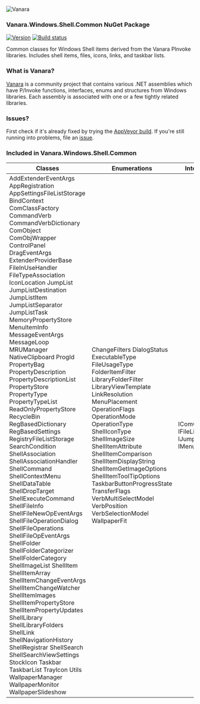﻿![Vanara](https://raw.githubusercontent.com/dahall/Vanara/master/docs/icons/VanaraHeading.png)
### **Vanara.Windows.Shell.Common NuGet Package**
[![Version](https://img.shields.io/nuget/v/Vanara.Windows.Shell.Common?label=NuGet&style=flat-square)](https://github.com/dahall/Vanara/releases)
[![Build status](https://img.shields.io/appveyor/build/dahall/vanara?label=AppVeyor%20build&style=flat-square)](https://ci.appveyor.com/project/dahall/vanara)

Common classes for Windows Shell items derived from the Vanara PInvoke libraries. Includes shell items, files, icons, links, and taskbar lists.

### **What is Vanara?**

[Vanara](https://github.com/dahall/Vanara) is a community project that contains various .NET assemblies which have P/Invoke functions, interfaces, enums and structures from Windows libraries. Each assembly is associated with one or a few tightly related libraries.

### **Issues?**

First check if it's already fixed by trying the [AppVeyor build](https://ci.appveyor.com/nuget/vanara-prerelease).
If you're still running into problems, file an [issue](https://github.com/dahall/Vanara/issues).

### **Included in Vanara.Windows.Shell.Common**

Classes | Enumerations | Interfaces
--- | --- | ---
AddExtenderEventArgs AppRegistration AppSettingsFileListStorage BindContext ComClassFactory CommandVerb CommandVerbDictionary ComObject ComObjWrapper ControlPanel DragEventArgs ExtenderProviderBase FileInUseHandler FileTypeAssociation IconLocation JumpList JumpListDestination JumpListItem JumpListSeparator JumpListTask MemoryPropertyStore MenuItemInfo MessageEventArgs MessageLoop MRUManager NativeClipboard ProgId PropertyBag PropertyDescription PropertyDescriptionList PropertyStore PropertyType PropertyTypeList ReadOnlyPropertyStore RecycleBin RegBasedDictionary RegBasedSettings RegistryFileListStorage SearchCondition ShellAssociation ShellAssociationHandler ShellCommand ShellContextMenu ShellDataTable ShellDropTarget ShellExecuteCommand ShellFileInfo ShellFileNewOpEventArgs ShellFileOperationDialog ShellFileOperations ShellFileOpEventArgs ShellFolder ShellFolderCategorizer ShellFolderCategory ShellImageList ShellItem ShellItemArray ShellItemChangeEventArgs ShellItemChangeWatcher ShellItemImages ShellItemPropertyStore ShellItemPropertyUpdates ShellLibrary ShellLibraryFolders ShellLink ShellNavigationHistory ShellRegistrar ShellSearch ShellSearchViewSettings StockIcon Taskbar TaskbarList TrayIcon Utils WallpaperManager WallpaperMonitor WallpaperSlideshow  | ChangeFilters DialogStatus ExecutableType FileUsageType FolderItemFilter LibraryFolderFilter LibraryViewTemplate LinkResolution MenuPlacement OperationFlags OperationMode OperationType ShellIconType ShellImageSize ShellItemAttribute ShellItemComparison ShellItemDisplayString ShellItemGetImageOptions ShellItemToolTipOptions TaskbarButtonProgressState TransferFlags VerbMultiSelectModel VerbPosition VerbSelectionModel WallpaperFit                                                      | IComObject IFileListStorage IJumpListItem IMenuBuilder                                                                          
